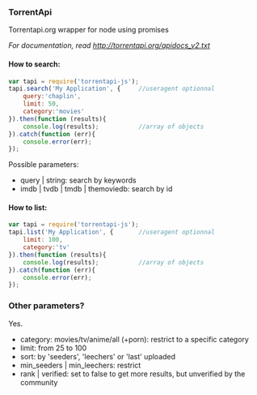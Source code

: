 ### TorrentApi
Torrentapi.org wrapper for node using promises

_For documentation, read http://torrentapi.org/apidocs_v2.txt_

#### How to search:
```js
var tapi = require('torrentapi-js');
tapi.search('My Application', {     //useragent optionnal
    query:'chaplin',
    limit: 50,
    category:'movies'
}).then(function (results){
    console.log(results);           //array of objects
}).catch(function (err){
    console.error(err);
});
```

Possible parameters: 
- query | string: search by keywords
- imdb | tvdb | tmdb | themoviedb: search by id

#### How to list:
```js
var tapi = require('torrentapi-js');
tapi.list('My Application', {       //useragent optionnal
    limit: 100,
    category:'tv'
}).then(function (results){
    console.log(results);           //array of objects
}).catch(function (err){
    console.error(err);
});
```

### Other parameters?
Yes.

- category: movies/tv/anime/all (+porn): restrict to a specific category
- limit: from 25 to 100
- sort: by 'seeders', 'leechers' or 'last' uploaded
- min_seeders | min_leechers: restrict 
- rank | verified: set to false to get more results, but unverified by the community

